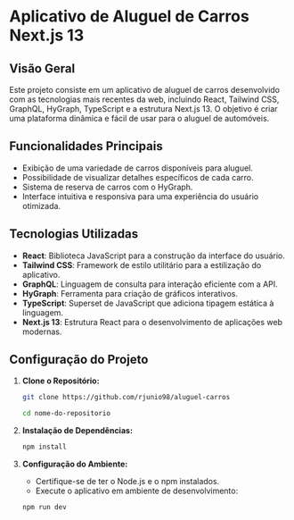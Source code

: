 # Aplicativo de Aluguel de Carros Next.js 13

## Visão Geral
Este projeto consiste em um aplicativo de aluguel de carros desenvolvido com as tecnologias mais recentes da web, incluindo React, Tailwind CSS, GraphQL, HyGraph, TypeScript e a estrutura Next.js 13. O objetivo é criar uma plataforma dinâmica e fácil de usar para o aluguel de automóveis.

## Funcionalidades Principais
- Exibição de uma variedade de carros disponíveis para aluguel.
- Possibilidade de visualizar detalhes específicos de cada carro.
- Sistema de reserva de carros com o HyGraph.
- Interface intuitiva e responsiva para uma experiência do usuário otimizada.

## Tecnologias Utilizadas
- **React**: Biblioteca JavaScript para a construção da interface do usuário.
- **Tailwind CSS**: Framework de estilo utilitário para a estilização do aplicativo.
- **GraphQL**: Linguagem de consulta para interação eficiente com a API.
- **HyGraph**: Ferramenta para criação de gráficos interativos.
- **TypeScript**: Superset de JavaScript que adiciona tipagem estática à linguagem.
- **Next.js 13**: Estrutura React para o desenvolvimento de aplicações web modernas.

## Configuração do Projeto
1. **Clone o Repositório:**
    ```bash
    git clone https://github.com/rjunio98/aluguel-carros

    cd nome-do-repositorio


2. **Instalação de Dependências:**
    ```bash
    npm install
    ```

3. **Configuração do Ambiente:**
    - Certifique-se de ter o Node.js e o npm instalados.
    - Execute o aplicativo em ambiente de desenvolvimento:
    ```bash
    npm run dev
     ```